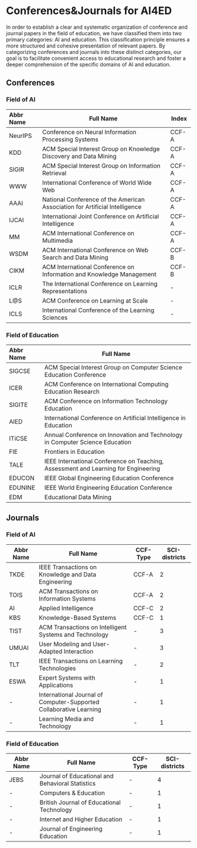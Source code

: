 # Conferences&Journals for AI4ED
In order to establish a clear and systematic organization of conference and journal papers in the field of education, we have classified them into two primary categories: AI and education. This classification principle ensures a more structured and cohesive presentation of relevant papers. By categorizing conferences and journals into these distinct categories, our goal is to facilitate convenient access to educational research and foster a deeper comprehension of the specific domains of AI and education.
## Conferences
### Field of AI

| Abbr Name | Full Name                                                                          | Index  |
|:--------- | ---------------------------------------------------------------------------------- | ----- |
| NeurIPS   | Conference on Neural Information Processing Systems                                | CCF-A |
| KDD       | ACM Special Interest Group on Knowledge Discovery and Data Mining                  | CCF-A |
| SIGIR     | ACM Special Interest Group on Information Retrieval                                | CCF-A |
| WWW       | International Conference of World Wide Web                                         | CCF-A |
| AAAI      | National Conference of the American Association for Artificial Intelligence        | CCF-A |
| IJCAI     | International Joint Conference on Artificial Intelligence                          | CCF-A |
| MM        | ACM International Conference on Multimedia                                         | CCF-A |
| WSDM      | ACM International Conference on Web Search and Data Mining                         | CCF-B |
| CIKM      | ACM International Conference on Information and Knowledge Management               | CCF-B |
| ICLR      | The International Conference on Learning Representations                           | - |
| L@S       | ACM Conference on Learning at Scale                                                | - |
| ICLS      | International Conference of the Learning Sciences                                  | - |

### Field of Education
| Abbr Name | Full Name                                                                          |
|:--------- | ---------------------------------------------------------------------------------- |
| SIGCSE    | ACM Special Interest Group on Computer Science Education Conference                | 
| ICER      | ACM Conference on International Computing Education Research                       | 
| SIGITE    | ACM Conference on Information Technology Education                                 |
| AIED      | International Conference on Artificial Intelligence in Education                   | 
| ITiCSE    | Annual Conference on Innovation and Technology in Computer Science Education       | 
| FIE       | Frontiers in Education                                                             | 
| TALE      | IEEE International Conference on Teaching, Assessment and Learning for Engineering | 
| EDUCON    | IEEE Global Engineering Education Conference                                       | 
| EDUNINE   | IEEE World Engineering Education Conference                                        | 
| EDM       | Educational Data Mining                                                            | 


## Journals

### Field of AI

| Abbr Name | Full Name                                                          | CCF-Type | SCI-districts |
| --------- | ------------------------------------------------------------------ | -------- | ----------------- |
| TKDE      | IEEE Transactions on Knowledge and Data Engineering                | CCF-A    | 2                 |
| TOIS      | ACM Transactions on Information Systems                            | CCF-A    | 2                 |
| AI        | Applied Intelligence                                               | CCF-C    | 2                 |
| KBS       | Knowledge-Based Systems                                            | CCF-C    | 1                 |
| TIST      | ACM Transactions on Intelligent Systems and Technology             | -        | 3                 |
| UMUAI     | User Modeling and User-Adapted Interaction                         | -        | 3                 |
| TLT       | IEEE Transactions on Learning Technologies                         | -        | 2                 |
| ESWA      | Expert Systems with Applications                                   | -        | 1                 |
| -         | International Journal of Computer-Supported Collaborative Learning | -        | 1                 |
| -         | Learning Media and Technology                                      | -        | 1                 |

### Field of Education

| Abbr Name | Full Name                                                          | CCF-Type | SCI-districts |
| --------- | ------------------------------------------------------------------ | -------- | ----------------- |
| JEBS      | Journal of Educational and Behavioral Statistics                   | -        | 4                 |
| -         | Computers & Education                                              | -        | 1                 |
| -         | British Journal of Educational Technology                          | -        | 1                 |
| -         | Internet and Higher Education                                      | -        | 1                 |
| -         | Journal of Engineering Education                                   | -        | 1                 |
